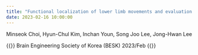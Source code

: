 ```yaml
---
title: "Functional localization of lower limb movements and evaluation of the effectiveness on stroke patients"
date: 2023-02-16 10:00:00
---
```


Minseok Choi, Hyun-Chul Kim, Inchan Youn, Song Joo Lee, Jong-Hwan Lee

{{<format bright-green>}}
Brain Engineering Society of Korea (BESK) 2023/Feb
{{</format>}}
